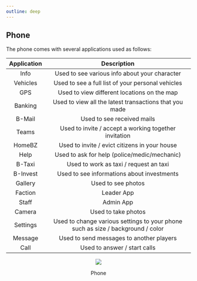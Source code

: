 ```yaml
---
outline: deep
---
```


## Phone

The phone comes with several applications used as follows:

|Application|Description|
|:---:|:---:|
|Info|Used to see various info about your character|
|Vehicles|Used to see a full list of your personal vehicles|
|GPS|Used to view different locations on the map|
|Banking|Used to view all the latest transactions that you made|
|B-Mail|Used to see received mails|
|Teams|Used to invite / accept a working together invitation|
|HomeBZ|Used to invite / evict citizens in your house|
|Help|Used to ask for help (police/medic/mechanic)|
|B-Taxi|Used to work as taxi / request an taxi|
|B-Invest|Used to see informations about investments|
|Gallery|Used to see photos|
|Faction|Leader App|
|Staff|Admin App|
|Camera|Used to take photos|
|Settings|Used to change various settings to your phone such as size / background / color|
|Message|Used to send messages to another players|
|Call|Used to answer / start calls|

<p align="center"><img src="https://i.imgur.com/jju64wF.png"/></p>
<p style="text-align: center">Phone</p>